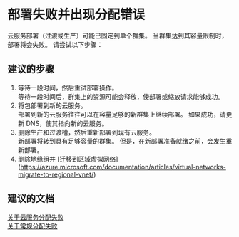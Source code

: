 <properties 
    pageTitle="My deployment fails with allocation errors"
    description="部署失败并出现分配错误"
    service="microsoft.classiccompute"
    resource="domainnames"
    authors="jluk"
    displayOrder="2"
    selfHelpType="resource"
    supportTopicIds=""
    resourceTags=""  
    productPesIds=""
    cloudEnvironments="public"
/>


# 部署失败并出现分配错误
云服务部署（过渡或生产）可能已固定到单个群集。 当群集达到其容量限制时，部署将会失败。 请尝试以下步骤：

## **建议的步骤**

1. 等待一段时间，然后重试部署操作。<br>
等待一段时间后，群集上的资源可能会释放，使部署或缩放请求能够成功。   
2. 将包部署到新的云服务。<br>
部署到新的云服务往往可以在容量足够的新群集上继续部署。 如果成功，请更新 DNS，使其指向新的云服务。 
3. 删除生产和过渡槽，然后重新部署到现有云服务。<br>
新部署将转到具有足够容量的群集。 但是，在新部署准备就绪之前，会发生重新部署。 
4. 删除地缘组并 [迁移到区域虚拟网络] (https://azure.microsoft.com/documentation/articles/virtual-networks-migrate-to-regional-vnet/)
 
## **建议的文档**
[关于云服务分配失败](https://azure.microsoft.com/documentation/articles/cloud-services-allocation-failures/) <br>
[关于常规分配失败](https://azure.microsoft.com/blog/allocation-failure-and-remediation/)



<!--HONumber=Oct16_HO2-->


